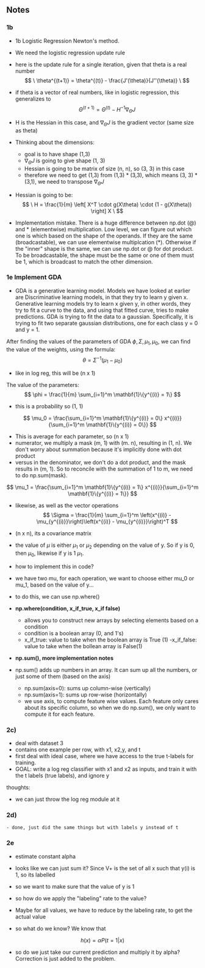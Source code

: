 ## Notes 
### 1b
- 1b Logistic Regression Newton's method. 
- We need the logistic regression update rule
- here is the update rule for a single iteration, given that theta is a real number
$$
\
\theta^{(t+1)} = \theta^{(t)} - \frac{J'(\theta)}{J''(\theta)}
\
$$

- if theta is a vector of real numbers, like in logistic regression, this generalizes to 
$$
\
\Theta^{(t+1)} = \Theta^{(t)} - H^{-1} \nabla_\Theta J
\
$$
- H is the Hessian in this case, and $\nabla_\Theta J$ is the gradient vector (same size as theta)
- Thinking about the dimensions:
    - goal is to have shape (1,3)
    - $\nabla_\Theta J$ is going to give shape (1, 3)
    - Hessian is going to be matrix of size (n, n), so (3, 3) in this case 
    - therefore we need to get (1,3) from (1,3) * (3,3), which means (3, 3) * (3,1), we need to transpose $\nabla_\Theta J$

- Hessian is going to be:
$$
\
H = \frac{1}{m} \left[ X^T \cdot g(X\theta) \cdot (1 - g(X\theta)) \right] X
\
$$

- Implementation mistake. There is a huge difference between np.dot (@) and * (elementwise) multiplication. Low level, we can figure out which one is which based on the shape of the operands. If they are the same (broadcastable), we  can use elementwise multiplcation (*). Otherwise if the "inner" shape is the same, we can use np.dot or @ for dot product. To be broadcastable, the shape must be the same or one of them must be 1, which is broadcast to match the other dimension.


### 1e Implement GDA
- GDA is a generative learning model. Models we have looked at earlier are Discriminative learning models, in that they try to learn y given x. Generative learning models try to learn x given y, in other words, they try to fit a curve to the data, and using that fitted curve, tries to make predictions. GDA is trying to fit the data to a gaussian. Specifically, it is trying to fit two separate gaussian distributions, one for each class y = 0 and y = 1.

After finding the values of the parameters of GDA $\phi, \Sigma, \mu_1, \mu_0$, we can find the value of the weights, using the formula:
$$
\theta = \Sigma^{-1} (\mu_1 - \mu_0)
$$
- like in log reg, this will be (n x 1) 

The value of the parameters:
$$
\phi = \frac{1}{m} \sum_{i=1}^m \mathbf{1}\{y^{(i)} = 1\}
$$
- this is a probability so (1, 1)

$$
\mu_0 = \frac{\sum_{i=1}^m \mathbf{1}\{y^{(i)} = 0\} x^{(i)}}{\sum_{i=1}^m \mathbf{1}\{y^{(i)} = 0\}}
$$
- This is average for each parameter, so (n x 1)
- numerator, we multiply a mask (m, 1) with (m. n), resulting in (1, n). We don't worry about summation because it's implicitly done with dot product 
- versus in the denominator, we don't do a dot product, and the mask results in (m, 1). So to reconcile with the summation of 1 to m, we need to do np.sum(mask).

$$
\mu_1 = \frac{\sum_{i=1}^m \mathbf{1}\{y^{(i)} = 1\} x^{(i)}}{\sum_{i=1}^m \mathbf{1}\{y^{(i)} = 1\}}
$$
- likewise, as well as the vector operations 
$$
\Sigma = \frac{1}{m} \sum_{i=1}^m \left(x^{(i)} - \mu_{y^{(i)}}\right)\left(x^{(i)} - \mu_{y^{(i)}}\right)^T
$$
- (n x n), its a covariance matrix 
- the value of $\mu$ is either $\mu_1$ or $\mu_2$ depending on the value of y. So if y is 0, then $\mu_0$, likewise if y is 1 $\mu_1$. 
- how to implement this in code? 
- we have two mu, for each operation, we want to choose either mu_0 or mu_1, based on the value of y...
- to do this, we can use np.where()
- **np.where(condition, x_if_true, x_if false)** 
    - allows you to construct new arrays by selecting elements based on a condition
    - condition is a boolean array (0, and 1's)
    - x_if_true: value to take when the boolean array is True (1)
    -x_if_false: value to take when the bollean array is False(1)
    
- **np.sum(), more implementation notes**
- np.sum() adds up numbers in an array. It can sum up all the numbers, or just some of them (based on the axis)
    - np.sum(axis=0): sums up column-wise (vertically)
    - np.sum(axis=1): sums up row-wise (horizontally)
    - we use axis, to compute feature wise values. Each feature only cares about its specific column, so when we do np.sum(), we only want to compute it for each feature.

### 2c)
- deal with dataset 3
- contains one example per row, with x1, x2,y, and t
- first deal with ideal case, where we have access to the true t-labels for training. 
- GOAL: write a log reg classifier with x1 and x2 as inputs, and train it with the t labels (true labels), and ignore y

thoughts:
- we can just throw the log reg module at it

### 2d)
    - done, just did the same things but with labels y instead of t 

### 2e
- estimate constant alpha 
- looks like we can just sum it? Since V+ is the set of all x such that y(i) is 1, so its labelled 
- so we want to make sure that the value of y is 1 

- so how do we apply the "labeling" rate to the value?
- Maybe for all values, we have to reduce  by the labeling rate, to get the actual value 
- so what do we know? We know that 

$$
h(x) = \alpha P(t=1 | x)
$$
- so do we just take our current prediction and multiply it by alpha? Correction is just added to the problem. 